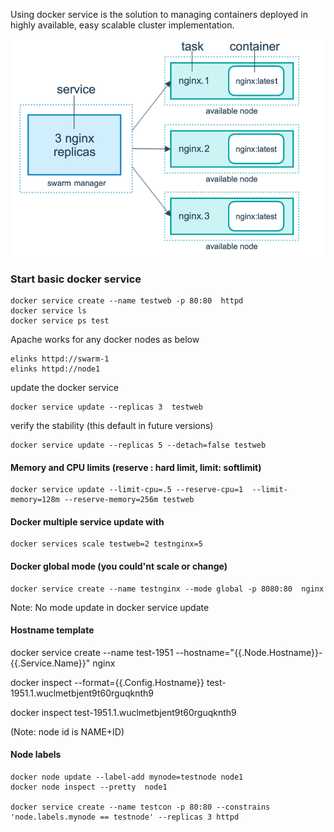 

Using docker service is the solution to managing containers deployed in highly available, easy scalable cluster implementation.

![](https://github.com/Kasunmadura/docker/blob/master/docker_swarm/services/docker-swarm-nginx.png)

###  Start basic docker service

    docker service create --name testweb -p 80:80  httpd
    docker service ls
    docker service ps test

Apache works for any docker nodes  as below

    elinks httpd://swarm-1
    elinks httpd://node1

update the docker service

    docker service update --replicas 3  testweb

verify the stability (this default in future versions)

    docker service update --replicas 5 --detach=false testweb

#### Memory and CPU limits (reserve : hard limit, limit: softlimit)

    docker service update --limit-cpu=.5 --reserve-cpu=1  --limit-memory=128m --reserve-memory=256m testweb

#### Docker multiple service update with

    docker services scale testweb=2 testnginx=5

#### Docker global mode  (you could'nt scale or change)

    docker service create --name testnginx --mode global -p 8080:80  nginx

Note: No mode update in docker service update


#### Hostname template  

   docker service create   --name test-1951   --hostname="{{.Node.Hostname}}-{{.Service.Name}}"   nginx

   docker inspect --format={{.Config.Hostname}} test-1951.1.wuclmetbjent9t60rguqknth9

   docker inspect test-1951.1.wuclmetbjent9t60rguqknth9


(Note: node id is NAME+ID)


#### Node labels

    docker node update --label-add mynode=testnode node1
    docker node inspect --pretty  node1

    docker service create --name testcon -p 80:80 --constrains 'node.labels.mynode == testnode' --replicas 3 httpd
